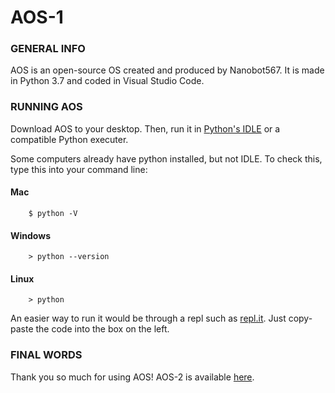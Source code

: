 # AOS-1

### GENERAL INFO

AOS is an open-source OS created and produced by Nanobot567. It is made in Python 3.7 and coded in Visual Studio Code.

### RUNNING AOS

Download AOS to your desktop. Then, run it in [Python's IDLE](https://www.python.org/downloads/) or a compatible Python executer. 

Some computers already have python installed, but not IDLE. To check this, type this into your command line:

#### Mac

```
    $ python -V
```

#### Windows

```
    > python --version
```

#### Linux

```
    > python
```

An easier way to run it would be through a repl such as [repl.it](https://repl.it/languages/python3). Just copy-paste the code into the box on the left.

### FINAL WORDS

Thank you so much for using AOS! AOS-2 is available [here](https://github.com/Nanobot567/AOS-2/).
